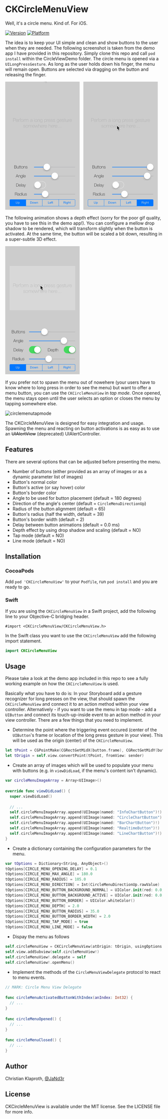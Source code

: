 CKCircleMenuView
================

Well, it's a circle menu. Kind of. For iOS.

[![Version](https://cocoapod-badges.herokuapp.com/v/CKCircleMenuView/badge.png)](http://cocoadocs.org/docsets/CKCircleMenuView)
[![Platform](https://cocoapod-badges.herokuapp.com/p/CKCircleMenuView/badge.png)](http://cocoadocs.org/docsets/CKCircleMenuView)

The idea is to keep your UI simple and clean and show buttons to the user when they are needed. The following screenshot is taken from the demo app I have provided in this repository. Simply clone this repo and call `pod install` within the CircleViewDemo folder. The circle menu is opened via a `UILongPressGesture`. As long as the user holds down his finger, the menu will remain open. Buttons are selected via dragging on the button and releasing the finger.

![](CircleMenuDemo1.gif) &nbsp; ![](CircleMenuDemo2.gif)

The following animation shows a depth effect (sorry for the poor gif quality, you have to see this in the demo app!). You can configure a mellow drop shadow to be rendered, which will transform slightly when the button is activated. At the same time, the button will be scaled a bit down, resulting in a super-subtle 3D effect.

![](CircleMenuDemoDepth.gif)

If you prefer not to spawn the menu out of nowehere (your users have to know where to long press in order to see the menu) but want to offer a menu button, you can use the `CKCircleMenuView` in _tap mode_. Once opened, the menu stays open until the user selects an option or closes the menu by tapping somewhere else.

![circlemenutapmode](https://cloud.githubusercontent.com/assets/7301252/11380734/32504124-92f8-11e5-97dc-6959e506cfe8.gif)

The CKCircleMenuView is designed for easy integration and usage. Spawning the menu and reacting on button activations is as easy as to use an ~~UIAlertView~~ (deprecated) UIAlertController.

## Features

There are several options that can be adjusted before presenting the menu.

* Number of buttons (either provided as an array of images or as a dynamic parameter list of images)
* Button's normal color
* Button's active (or say hover) color
* Button's border color
* Angle to be used for button placement (default = 180 degrees)
* Direction of the angle's center (default = `CircleMenuDirectionUp`)
* Radius of the button alignment (default = 65)
* Button's radius (half the width, default = 39)
* Button's border width (default = 2)
* Delay between button animations (default = 0.0 ms)
* Depth effect by using drop shadow and scaling (default = NO)
* Tap mode (default = NO)
* Line mode (default = NO)

## Installation

### CocoaPods

Add `pod 'CKCircleMenuView'` to your `Podfile`, run `pod install` and you are ready to go.

### Swift

If you are using the `CKCircleMenuView` in a Swift project, add the following line to your Objective-C bridging header.

```objc
#import <CKCircleMenuView/CKCircleMenuView.h>
```

In the Swift class you want to use the `CKCircleMenuView` add the following import statement.

```swift
import CKCircleMenuView
```
## Usage

Please take a look at the demo app included in this repo to see a fully working example on how the `CKCircleMenuView` is used.

Basically what you have to do is: In your Storyboard add a gesture recognizer for long presses on the view, that should spawn the `CKCircleMenuView` and connect it to an action method within your view controller. Alternatively - if you want to use the menu in tap mode - add a `UIButton` and connect its touch-up-inside event to an action method in your view controller. There are a few things that you need to implement.

* Determine the point where the triggering event occured (center of the `UIButton`'s frame or location of the long press gesture in your view). This will be used as the origin (center) of the `CKCircleMenuView`.
```swift
let tPoint = CGPointMake(CGRectGetMidX(button.frame), CGRectGetMidY(button.frame))
let tOrigin = self.view.convertPoint(tPoint, fromView: sender)
```
* Create an array of images which will be used to populate your menu with buttons (e.g. in `viewDidLoad`, if the menu's content isn't dynamic).
```swift
var circleMenuImageArray = Array<UIImage>()

override func viewDidLoad() {
  super.viewDidLoad()

  // ...
  self.circleMenuImageArray.append(UIImage(named: "InfoChartButton")!)
  self.circleMenuImageArray.append(UIImage(named: "CircleChartButton")!)
  self.circleMenuImageArray.append(UIImage(named: "BarChartButton")!)
  self.circleMenuImageArray.append(UIImage(named: "RealtimeButton")!)
  self.circleMenuImageArray.append(UIImage(named: "LineChartButton")!)
}
```
* Create a dictionary containing the configuration parameters for the menu.
```swift
var tOptions = Dictionary<String, AnyObject>()
tOptions[CIRCLE_MENU_OPENING_DELAY] = 0.1
tOptions[CIRCLE_MENU_MAX_ANGLE] = 180.0
tOptions[CIRCLE_MENU_RADIUS] = 105.0
tOptions[CIRCLE_MENU_DIRECTION] = Int(CircleMenuDirectionUp.rawValue)
tOptions[CIRCLE_MENU_BUTTON_BACKGROUND_NORMAL] = UIColor.init(red: 0.0, green: 0.0, blue: 0.0, alpha: 0.4)
tOptions[CIRCLE_MENU_BUTTON_BACKGROUND_ACTIVE] = UIColor.init(red: 0.0, green: 0.0, blue: 0.0, alpha: 0.8)
tOptions[CIRCLE_MENU_BUTTON_BORDER] = UIColor.whiteColor()
tOptions[CIRCLE_MENU_DEPTH] = 2.0
tOptions[CIRCLE_MENU_BUTTON_RADIUS] = 35.0
tOptions[CIRCLE_MENU_BUTTON_BORDER_WIDTH] = 2.0
tOptions[CIRCLE_MENU_TAP_MODE] = true
tOptions[CIRCLE_MENU_LINE_MODE] = false
```
* Dispay the menu as follows
```swift
self.circleMenuView = CKCircleMenuView(atOrigin: tOrigin, usingOptions: tOptions, withImageArray: self.circleMenuImageArray)
self.view.addSubview(self.circleMenuView!)
self.circleMenuView!.delegate = self
self.circleMenuView!.openMenu()
```
* Implement the methods of the `CircleMenuViewDelegate` protocol to react to menu events.
```swift
// MARK: Circle Menu View Delegate

func circleMenuActivatedButtonWithIndex(anIndex: Int32) {
  // ...
}

func circleMenuOpened() {
  // ...
}

func circleMenuClosed() {
  // ...
}
```

## Author

Christian Klaproth, [@JaNd3r](http://twitter.com/JaNd3r)

## License

CKCircleMenuView is available under the MIT license. See the LICENSE file for more info.
